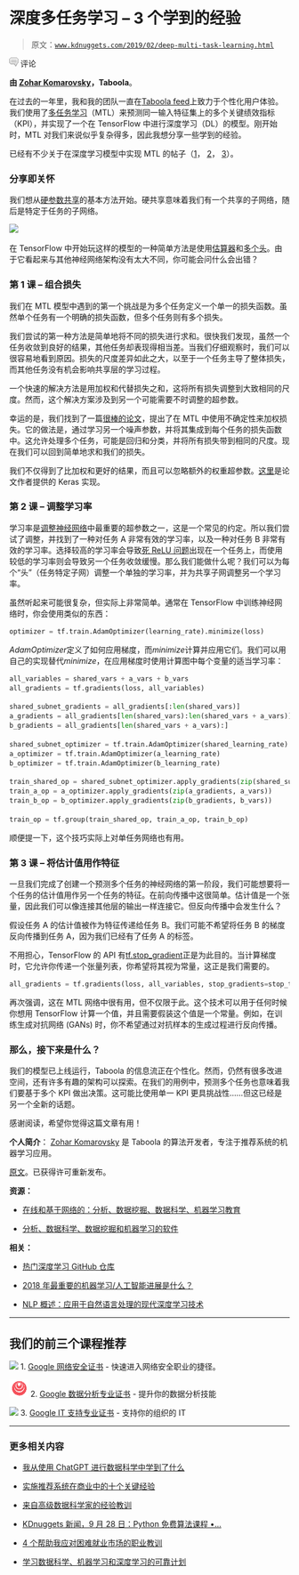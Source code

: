 # 深度多任务学习 – 3 个学到的经验

> 原文：[`www.kdnuggets.com/2019/02/deep-multi-task-learning.html`](https://www.kdnuggets.com/2019/02/deep-multi-task-learning.html)

![c](img/3d9c022da2d331bb56691a9617b91b90.png) 评论

**由 [Zohar Komarovsky](https://www.linkedin.com/in/zohar-komarovsky-7773b9b/)，Taboola**。

在过去的一年里，我和我的团队一直在[Taboola feed](https://blog.taboola.com/taboola-feed/)上致力于个性化用户体验。我们使用了[多任务学习](http://ruder.io/multi-task)（MTL）来预测同一输入特征集上的多个关键绩效指标（KPI），并实现了一个在 TensorFlow 中进行深度学习（DL）的模型。刚开始时，MTL 对我们来说似乎复杂得多，因此我想分享一些学到的经验。

已经有不少关于在深度学习模型中实现 MTL 的帖子（[1](https://jg8610.github.io/Multi-Task)， [2](https://medium.com/@kajalgupta/multi-task-learning-with-deep-neural-networks-7544f8b7b4e3)， [3](https://hanxiao.github.io/2017/07/07/Get-10x-Speedup-in-Tensorflow-Multi-Task-Learning-using-Python-Multiprocessing)）。

### **分享即关怀**

我们想从[硬参数共享](http://ruder.io/multi-task/index.html#hardparametersharing)的基本方法开始。硬共享意味着我们有一个共享的子网络，随后是特定于任务的子网络。

![](img/80214669e0ea6d08cccad7cb7c411c68.png)

在 TensorFlow 中开始玩这样的模型的一种简单方法是使用[估算器](https://www.youtube.com/watch?v=4oNdaQk0Qv4)和[多个头](https://www.tensorflow.org/api_docs/python/tf/contrib/estimator/multi_head)。由于它看起来与其他神经网络架构没有太大不同，你可能会问什么会出错？

### **第 1 课 – 组合损失**

我们在 MTL 模型中遇到的第一个挑战是为多个任务定义一个单一的损失函数。虽然单个任务有一个明确的损失函数，但多个任务则有多个损失。

我们尝试的第一种方法是简单地将不同的损失进行求和。很快我们发现，虽然一个任务收敛到良好的结果，其他任务却表现得相当差。当我们仔细观察时，我们可以很容易地看到原因。损失的尺度差异如此之大，以至于一个任务主导了整体损失，而其他任务没有机会影响共享层的学习过程。

一个快速的解决方法是用加权和代替损失之和，这将所有损失调整到大致相同的尺度。然而，这个解决方案涉及到另一个可能需要不时调整的超参数。

幸运的是，我们找到了一篇[很棒的论文](https://arxiv.org/abs/1705.07115)，提出了在 MTL 中使用不确定性来加权损失。它的做法是，通过学习另一个噪声参数，并将其集成到每个任务的损失函数中。这允许处理多个任务，可能是回归和分类，并将所有损失带到相同的尺度。现在我们可以回到简单地求和我们的损失。

我们不仅得到了比加权和更好的结果，而且可以忽略额外的权重超参数。[这里](https://github.com/yaringal/multi-task-learning-example/blob/master/multi-task-learning-example.ipynb)是论文作者提供的 Keras 实现。

### **第 2 课 – 调整学习率**

学习率是[调整神经网络](https://engineering.taboola.com/hitchhikers-guide-hyperparameter-tuning/)中最重要的超参数之一，这是一个常见的约定。所以我们尝试了调整，并找到了一种对任务 A 非常有效的学习率，以及一种对任务 B 非常有效的学习率。选择较高的学习率会导致[死 ReLU 问题](https://www.quora.com/What-is-the-dying-ReLU-problem-in-neural-networks)出现在一个任务上，而使用较低的学习率则会导致另一个任务收敛缓慢。那么我们能做什么呢？我们可以为每个“头”（任务特定子网）调整一个单独的学习率，并为共享子网调整另一个学习率。

虽然听起来可能很复杂，但实际上非常简单。通常在 TensorFlow 中训练神经网络时，你会使用类似的东西：

```py
optimizer = tf.train.AdamOptimizer(learning_rate).minimize(loss)
```

*AdamOptimizer*定义了如何应用梯度，而*minimize*计算并应用它们。我们可以用自己的实现替代*minimize*，在应用梯度时使用计算图中每个变量的适当学习率：

```py
all_variables = shared_vars + a_vars + b_vars
all_gradients = tf.gradients(loss, all_variables)

shared_subnet_gradients = all_gradients[:len(shared_vars)]
a_gradients = all_gradients[len(shared_vars):len(shared_vars + a_vars)]
b_gradients = all_gradients[len(shared_vars + a_vars):]

shared_subnet_optimizer = tf.train.AdamOptimizer(shared_learning_rate)
a_optimizer = tf.train.AdamOptimizer(a_learning_rate)
b_optimizer = tf.train.AdamOptimizer(b_learning_rate)

train_shared_op = shared_subnet_optimizer.apply_gradients(zip(shared_subnet_gradients, shared_vars))
train_a_op = a_optimizer.apply_gradients(zip(a_gradients, a_vars))
train_b_op = b_optimizer.apply_gradients(zip(b_gradients, b_vars))

train_op = tf.group(train_shared_op, train_a_op, train_b_op)
```

顺便提一下，这个技巧实际上对单任务网络也有用。

### **第 3 课 – 将估计值用作特征**

一旦我们完成了创建一个预测多个任务的神经网络的第一阶段，我们可能想要将一个任务的估计值用作另一个任务的特征。在前向传播中这很简单。估计值是一个张量，因此我们可以像连接其他层的输出一样连接它。但反向传播中会发生什么？

假设任务 A 的估计值被作为特征传递给任务 B。我们可能不希望将任务 B 的梯度反向传播到任务 A，因为我们已经有了任务 A 的标签。

不用担心，TensorFlow 的 API 有[tf.stop_gradient](https://www.tensorflow.org/api_docs/python/tf/stop_gradient)正是为此目的。当计算梯度时，它允许你传递一个张量列表，你希望将其视为常量，这正是我们需要的。

```py
all_gradients = tf.gradients(loss, all_variables, stop_gradients=stop_tensors)
```

再次强调，这在 MTL 网络中很有用，但不仅限于此。这个技术可以用于任何时候你想用 TensorFlow 计算一个值，并且需要假装这个值是一个常量。例如，在训练生成对抗网络 (GANs) 时，你不希望通过对抗样本的生成过程进行反向传播。

### **那么，接下来是什么？**

我们的模型已上线运行，Taboola 的信息流正在个性化。然而，仍然有很多改进空间，还有许多有趣的架构可以探索。在我们的用例中，预测多个任务也意味着我们要基于多个 KPI 做出决策。这可能比使用单一 KPI 更具挑战性……但这已经是另一个全新的话题。

感谢阅读，希望你觉得这篇文章有用！

**个人简介**： [Zohar Komarovsky](https://www.linkedin.com/in/zohar-komarovsky-7773b9b/) 是 Taboola 的算法开发者，专注于推荐系统的机器学习应用。

[原文](https://engineering.taboola.com/deep-multi-task-learning-3-lessons-learned)。已获得许可重新发布。

**资源：**

+   [在线和基于网络的：分析、数据挖掘、数据科学、机器学习教育](https://www.kdnuggets.com/education/online.html)

+   [分析、数据科学、数据挖掘和机器学习的软件](https://www.kdnuggets.com/software/index.html)

**相关：**

+   [热门深度学习 GitHub 仓库](https://www.kdnuggets.com/2019/02/trending-top-deep-learning-github-repositories.html)

+   [2018 年最重要的机器学习/人工智能进展是什么？](https://www.kdnuggets.com/2019/01/machine-learning-ai-advances-2018.html)

+   [NLP 概述：应用于自然语言处理的现代深度学习技术](https://www.kdnuggets.com/2019/01/nlp-overview-modern-deep-learning-techniques.html)

* * *

## 我们的前三个课程推荐

![](img/0244c01ba9267c002ef39d4907e0b8fb.png) 1\. [Google 网络安全证书](https://www.kdnuggets.com/google-cybersecurity) - 快速进入网络安全职业的捷径。

![](img/e225c49c3c91745821c8c0368bf04711.png) 2\. [Google 数据分析专业证书](https://www.kdnuggets.com/google-data-analytics) - 提升你的数据分析技能

![](img/0244c01ba9267c002ef39d4907e0b8fb.png) 3\. [Google IT 支持专业证书](https://www.kdnuggets.com/google-itsupport) - 支持你的组织的 IT

* * *

### 更多相关内容

+   [我从使用 ChatGPT 进行数据科学中学到了什么](https://www.kdnuggets.com/what-i-learned-from-using-chatgpt-for-data-science)

+   [实施推荐系统在商业中的十个关键经验](https://www.kdnuggets.com/2022/07/ten-key-lessons-implementing-recommendation-systems-business.html)

+   [来自高级数据科学家的经验教训](https://www.kdnuggets.com/2022/09/lessons-senior-data-scientist.html)

+   [KDnuggets 新闻，9 月 28 日：Python 免费算法课程 •…](https://www.kdnuggets.com/2022/n38.html)

+   [4 个帮助我应对困难就业市场的职业教训](https://www.kdnuggets.com/2023/05/4-lessons-made-difference-navigating-current-job-market.html)

+   [学习数据科学、机器学习和深度学习的可靠计划](https://www.kdnuggets.com/2023/01/mwiti-solid-plan-learning-data-science-machine-learning-deep-learning.html)
